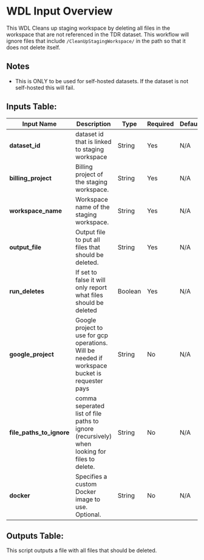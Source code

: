 # WDL Input Overview

This WDL Cleans up staging workspace by deleting all files in the workspace that are not referenced in the TDR dataset. This workflow will ignore files that include `/CleanUpStagingWorkspace/` in the path so that it does not delete itself.

## Notes
* This is ONLY to be used for self-hosted datasets. If the dataset is not self-hosted this will fail.

## Inputs Table:
| Input Name               | Description                                                                                    | Type    | Required | Default |
|--------------------------|------------------------------------------------------------------------------------------------|---------|----------|---------|
| **dataset_id**           | dataset id that is linked to staging workspace                                                 | String  | Yes      | N/A     |
| **billing_project**      | Billing project of the staging workspace.                                                      | String  | Yes      | N/A     |
| **workspace_name**       | Workspace name of the staging workspace.                                                       | String  | Yes      | N/A     |
| **output_file**          | Output file to put all files that should be deleted.                                           | String  | Yes      | N/A     |
| **run_deletes**          | If set to false it will only report what files should be deleted                               | Boolean | Yes      | N/A     |
| **google_project**       | Google project to use for gcp operations. Will be needed if workspace bucket is requester pays | String  | No       | N/A     |
| **file_paths_to_ignore** | comma seperated list of file paths to ignore (recursively) when looking for files to delete.   | String  | No       | N/A     |
| **docker**               | Specifies a custom Docker image to use. Optional.                                              | String  | No       | N/A     |


## Outputs Table:
This script outputs a file with all files that should be deleted.
